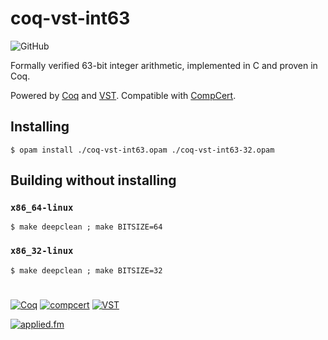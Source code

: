 # coq-vst-int63

![GitHub](https://img.shields.io/github/license/appliedfm/coq-vst-int63)

Formally verified 63-bit integer arithmetic, implemented in C and proven in Coq.

Powered by [Coq](https://coq.inria.fr) and [VST](https://vst.cs.princeton.edu/). Compatible with [CompCert](https://compcert.org/).

## Installing

```console
$ opam install ./coq-vst-int63.opam ./coq-vst-int63-32.opam
```

## Building without installing

### `x86_64-linux`

```console
$ make deepclean ; make BITSIZE=64
```

### `x86_32-linux`

```console
$ make deepclean ; make BITSIZE=32
```

#

[![Coq](https://img.shields.io/badge/-Coq-royalblue)](https://github.com/coq/coq)
[![compcert](https://img.shields.io/badge/-compcert-orangered)](https://compcert.org/)
[![VST](https://img.shields.io/badge/-VST-navy)](https://vst.cs.princeton.edu/)

[![applied.fm](https://img.shields.io/badge/-applied.fm-orchid)](https://applied.fm)
